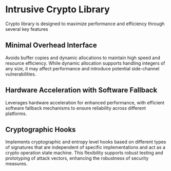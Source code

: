 # Intrusive Crypto Library
Crypto library is designed to maximize performance and efficiency through several key features

## Minimal Overhead Interface 
Avoids buffer copies and dynamic allocations to maintain high speed and resource efficiency. While dynamic allocation supports handling integers of any size, it may affect performance and introduce potential side-channel vulnerabilities.

## Hardware Acceleration with Software Fallback
Leverages hardware acceleration for enhanced performance, with efficient software fallback mechanisms to ensure reliability across different platforms.

## Cryptographic Hooks
Implements cryptographic and entropy level hooks based on different types of signatures that are independent of specific implementations and act as a crypto operation state machine. This flexibility supports robust testing and prototyping of attack vectors, enhancing the robustness of security measures.
